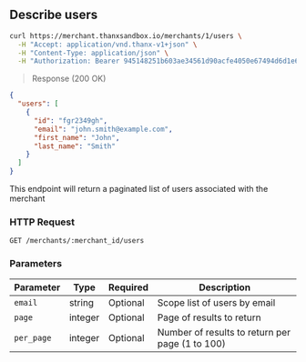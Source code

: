 ## Describe users

```bash
curl https://merchant.thanxsandbox.io/merchants/1/users \
  -H "Accept: application/vnd.thanx-v1+json" \
  -H "Content-Type: application/json" \
  -H "Authorization: Bearer 945148251b603ae34561d90acfe4050e67494d6d1e65d4d3d52798407f03c0bd"
```

> Response (200 OK)

```json
{
  "users": [
    {
      "id": "fgr2349gh",
      "email": "john.smith@example.com",
      "first_name": "John",
      "last_name": "Smith"
    }
  ]
}
```

This endpoint will return a paginated list of users associated with the merchant

### HTTP Request

`GET /merchants/:merchant_id/users`

### Parameters

Parameter | Type | Required | Description
--------- | ---- | -------- | -----------
`email` | string | Optional | Scope list of users by email
`page` | integer | Optional | Page of results to return
`per_page` | integer | Optional | Number of results to return per page (1 to 100)
